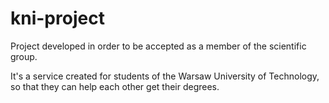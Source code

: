 # kni-project
Project developed in order to be accepted as a member of the scientific group.

It's a service created for students of the Warsaw University of Technology, so that they can help each other get their degrees.

